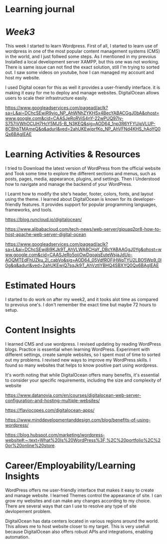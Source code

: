 <!-- Headings -->
# Learning journal

<!-- Italics -->
# *Week3*

This week I started to learn Wordpress. First of all, I started to learn use of wordpress in one of the most popular content management systems (CMS) in the world, and I just follwed some steps. 
As I mentioned in my prevoius Installed a local development server XAMPP, but this one was not working. There is same issue can not find the exact solution, still I'm trying to sorted out.
I saw some videos on youtube, how I can managed my account and host my website.

I used Digital ocean for this as well it provides a user-friendly interface. it is making it easy for me to deploy and manage websites.
DigitalOcean allows users to scale their infrastructure easily. 

<!-- Links -->
https://www.googleadservices.com/pagead/aclk?sa=L&ai=DChcSEwiR9vio_NP_AhWNhZYKHSx4BecYABACGgJ0bA&ohost=www.google.com&cid=CAASJeRoRViS4nY-22wPUQ97ly-S757iVWhOCUH7HcY5MJ5-B_N3KEQ&sig=AOD64_1np3R6YFYUipVLUP-8CBhbTMAmeQ&q&adurl&ved=2ahUKEwjprfKo_NP_AhVFNd4KHS_hAoYQ0Qx6BAgIEAE

# Learning Activities & Resources

I tried to Download the latest version of WordPress from the official website and Took some time to explore the different sections and menus, such as posts, pages, media, appearance, plugins, and settings. Then I Understood how to navigate and manage the backend of your WordPress.

I Learnt how to modify the site's header, footer, colors, fonts, and layout using the theme.
I learned about DigitalOcean is known for its developer-friendly features. It provides support for popular programming languages, frameworks, and tools.
<!-- Links -->

https://blog.runcloud.io/digitalocean/

https://www.alibabacloud.com/tech-news/web-server/gipuaq2pr8-how-to-host-apache-web-server-digital-ocean

https://www.googleadservices.com/pagead/aclk?sa=L&ai=DChcSEwj8i9KJk9T_AhVLWA8CHaY_DBcYABAAGgJ0Yg&ohost=www.google.com&cid=CAASJeRo5oiiOwDqoajsEuteWsjaJdUp-AOQMTEdFhUZku_2I_cabVo&sig=AOD64_05VdfROFjHWqTYU2LBO5Wp9_0l0g&q&adurl&ved=2ahUKEwjQ7sqJk9T_AhVztlYBHQ4SBXYQ0Qx6BAgIEAE

# Estimated Hours

I started to do work on after my week2, and it tooks alot time as compared to prevoius one's. I don't remember the exact time but maybe 72 hours to setup.

# Content Insights

I learned CMS and use wordpress. I revised updating by reading WordPress blogs. Practice is essential when learning WordPress. Experiment with different settings, create sample websites, so I spent most of time to sorted out my problems.
I revised new ways to improve my WordPress skills. I found so many websites that helps to know positive part using wordpress.

It's worth noting that while DigitalOcean offers many benefits, it's essential to consider your specific requirements, including the size and complexity of website

<!-- Links -->
https://www.datanovia.com/en/courses/digitalocean-web-server-configuration-and-hosting-multiple-websites/ 

https://flaviocopes.com/digitalocean-apps/

https://www.minddevelopmentanddesign.com/blog/benefits-of-using-wordpress/

https://blog.hubspot.com/marketing/wordpress-website#:~:text=What%20Is%20WordPress%3F,%2C%20portfolio%2C%20or%20online%20store.

# Career/Employability/Learning Insights

WordPress offers me user-friendly interface that makes it easy to create and manage website. I learned Themes control the appearance of site.
I can grow my websites and can make any changes according to my choice. 
There are several ways that can I use to resolve any type of site devlopement problem.

DigitalOcean has data centers located in various regions around the world. This allows me to host website closer to my target.
This is very usefull because DigitalOcean also offers robust APIs and integrations, enabling automation.




